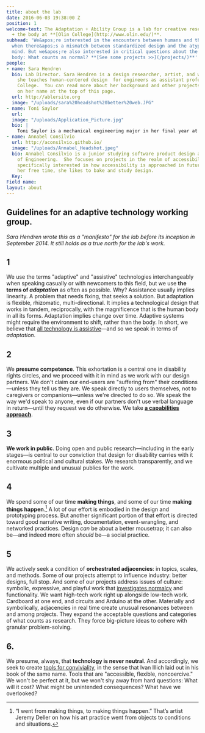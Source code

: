 ```yaml
---
title: about the lab
date: 2016-06-03 19:38:00 Z
position: 1
welcome-text: The Adaptation + Ability Group is a lab for creative research on technology
  + the body at **[Olin College](http://www.olin.edu/)**.
subhead: 'We&apos;re interested in the encounters between humans and the built environment—especially
  when there&apos;s a mismatch between standardized design and the atypical body or
  mind. But we&apos;re also interested in critical questions about the future of the
  body: What counts as normal? **[See some projects >>](/projects/)**'
people:
- name: Sara Hendren
  bio: Lab Director. Sara Hendren is a design researcher, artist, and writer, and
    she teaches human-centered design  for engineers as assistant professor at Olin
    College.  You can read more about her background and other projects by clicking
    on her name at the top of this page.
  url: http://ablersite.org
  image: "/uploads/sara%20headshot%20better%20web.JPG"
- name: Toni Saylor
  url: 
  image: "/uploads/Application_Picture.jpg"
  bio: |
    Toni Saylor is a mechanical engineering major in her final year at Olin. She became interested in the a +a field her freshman year as she worked with an older adult community partner for a course called Engineering for Humanity. Since then she has worked on many projects in and out of class related to aging and ability and focused around prosthetics. She loves researching for Sara and has been doing so for a year.
- name: Annabel Consilvio
  url: http://aconsilvio.github.io/
  image: "/uploads/Annabel_Headshot.jpeg"
  bio: Annabel Consilvio is a junior studying software product design at Olin College
    of Engineering.  She focuses on projects in the realm of accessibility and is
    specifically interested in how accessibility is approached in future technologies.  In
    her free time, she likes to bake and study design.
  Key: 
Field name: 
layout: about
---
```


## Guidelines for an adaptive technology working group.

*Sara Hendren wrote this as a "manifesto" for the lab before its inception in September 2014. It still holds as a true north for the lab's work.*

## 1

We use the terms "adaptive" and "assistive" technologies interchangeably when speaking casually or with newcomers to this field, but we use **the terms of *adaptation*** as often as possible. Why? Assistance usually implies linearity. A problem that needs fixing, that seeks a solution. But adaptation is flexible, rhizomatic, multi-directional. It implies a technological design that works in tandem, reciprocally, with the magnificence that is the human body in all its forms. Adaptation implies change over time. Adaptive systems might require the environment to shift, rather than the body. In short, we believe that [all technology is assistive](https://medium.com/backchannel/all-technology-is-assistive-ac9f7183c8cd#.a4rzzhel5)—and so we speak in terms of *adaptation*.

## 2

We **presume competence**. This exhortation is a central one in disability rights circles, and we proceed with it in mind as we work with our design partners. We don't claim our end-users are "suffering from" their conditions—unless they tell us they are. We speak directly to users themselves, not to caregivers or companions—unless we're directed to do so. We speak the way we'd speak to anyone, even if our partners don't use verbal language in return—until they request we do otherwise. We take **[a capabilities approach](http://en.wikipedia.org/wiki/Capabilities_approach)**.

## 3

**We work in public**. Doing open and public research—including in the early stages—is central to our conviction that design for disability carries with it enormous political and cultural stakes. We research transparently, and we cultivate multiple and unusual publics for the work.

## 4

We spend some of our time **making things**, and some of our time **making things happen**.[^1] A lot of our effort is embodied in the design and prototyping process. But another significant portion of that effort is directed toward good narrative writing, documentation, event-wrangling, and networked practices. Design *can* be about a better mousetrap; it can also be—and indeed more often *should* be—a social practice.

## 5

We actively seek a condition of **orchestrated adjacencies**: in topics, scales, and methods. Some of our projects attempt to influence industry: better designs, full stop. And some of our projects address issues of culture: symbolic, expressive, and playful work that [investigates normalcy](http://ablersite.org/investigating-normal/) and functionality. We want high-tech work right up alongside low-tech work. Cardboard at one end, and circuits and Arduino at the other. Materially and symbolically, adjacencies in real time create unusual resonances between and among projects. They expand the acceptable questions and categories of what counts as research. They force big-picture ideas to cohere with granular problem-solving.

## 6.

We presume, always, that **technology is never neutral**. And accordingly, we seek to create [tools for conviviality](http://www.theatlantic.com/technology/archive/2012/04/why-the-landline-telephone-was-the-perfect-tool/255930/), in the sense that Ivan Illich laid out in his book of the same name. Tools that are "accessible, flexible, noncoercive." We won't be perfect at it, but we won't shy away from hard questions: What will it cost? What might be unintended consequences? What have we overlooked?

[^1]: “I went from making things, to making things happen.” That’s artist Jeremy Deller on how his art practice went from objects to conditions and situations.